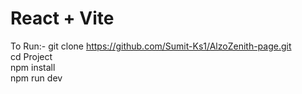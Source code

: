 # React + Vite

To Run:-
git clone https://github.com/Sumit-Ks1/AlzoZenith-page.git
<br/>
cd Project
<br/>
npm install 
<br/>
npm run dev
